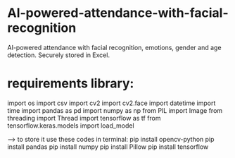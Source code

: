 # AI-powered-attendance-with-facial-recognition
AI-powered attendance with facial recognition, emotions, gender and age detection. Securely stored in Excel.

# requirements library:
import os
import csv
import cv2
import cv2.face
import datetime
import time
import pandas as pd
import numpy as np
from PIL import Image
from threading import Thread
import tensorflow as tf
from tensorflow.keras.models import load_model

--> to store it use these codes in terminal: 
pip install opencv-python
pip install pandas
pip install numpy
pip install Pillow
pip install tensorflow
